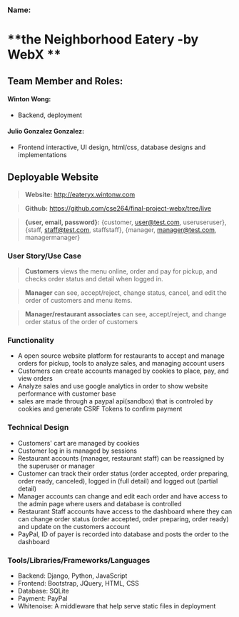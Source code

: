 ### Name: 
# **the Neighborhood Eatery -by WebX **

## Team Member and Roles: 
#### Winton Wong: 
- Backend, deployment

#### Julio Gonzalez Gonzalez: 
- Frontend interactive, UI design, html/css, database designs and implementations

## Deployable Website
> **Website:** http://eateryx.wintonw.com

> **Github:** https://github.com/cse264/final-project-webx/tree/live

> **{user, email, password}:** {customer, user@test.com, useruseruser}, {staff, staff@test.com, staffstaff}, {manager, manager@test.com, managermanager}

### User Story/Use Case
> **Customers** views the menu online, order and pay for pickup, and checks order status and detail when logged in. 

> **Manager** can see, accept/reject, change status, cancel, and edit the order of customers and menu items.

> **Manager/restaurant associates** can see, accept/reject, and change order status of the order of customers

### Functionality
- A open source website platform for restaurants to accept and manage orders for pickup, tools to analyze sales, and managing account users
- Customers can create accounts managed by cookies to place, pay, and view orders
- Analyze sales and use google analytics in order to show website performance with customer base
- sales are made through a paypal api(sandbox) that is controled by cookies and generate CSRF Tokens to confirm payment



### Technical Design
- Customers' cart are managed by cookies
- Customer log in is managed by sessions
- Restaurant accounts (manager, restaurant staff) can be reassigned by the superuser or manager
- Customer can track their order status (order accepted, order preparing, order ready, canceled), logged in (full detail) and logged out (partial detail)
- Manager accounts can change and edit each order and have access to the admin page where users and database is controlled
- Restaurant Staff accounts have access to the dashboard where they can can change order status (order accepted, order preparing, order ready) and update on the customers account
- PayPal, ID of payer is recorded into database and posts the order to the dashboard

### Tools/Libraries/Frameworks/Languages
- Backend: Django, Python, JavaScript
- Frontend: Bootstrap, JQuery, HTML, CSS
- Database: SQLite
- Payment: PayPal
- Whitenoise: A middleware that help serve static files in deployment